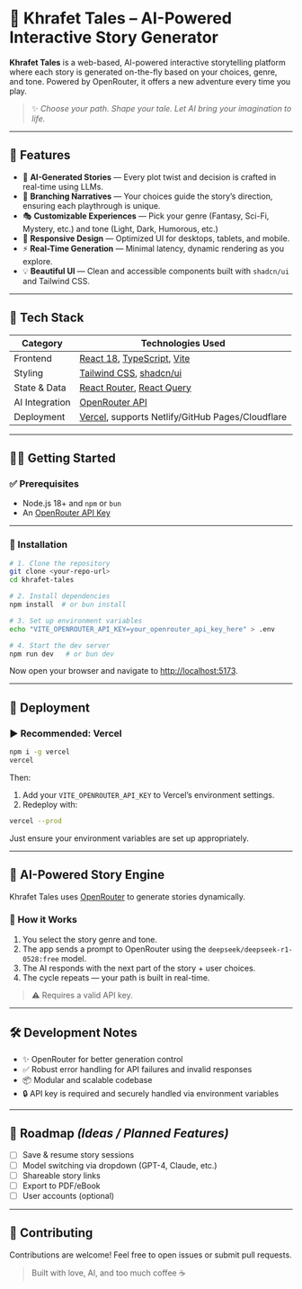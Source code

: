 
# 📖 Khrafet Tales – AI-Powered Interactive Story Generator

**Khrafet Tales** is a web-based, AI-powered interactive storytelling platform where each story is generated on-the-fly based on your choices, genre, and tone. Powered by OpenRouter, it offers a new adventure every time you play.

> ✨ *Choose your path. Shape your tale. Let AI bring your imagination to life.*

---

## 🚀 Features

- 🧠 **AI-Generated Stories** — Every plot twist and decision is crafted in real-time using LLMs.
- 🧭 **Branching Narratives** — Your choices guide the story’s direction, ensuring each playthrough is unique.
- 🎭 **Customizable Experiences** — Pick your genre (Fantasy, Sci-Fi, Mystery, etc.) and tone (Light, Dark, Humorous, etc.)
- 📱 **Responsive Design** — Optimized UI for desktops, tablets, and mobile.
- ⚡ **Real-Time Generation** — Minimal latency, dynamic rendering as you explore.
- 💡 **Beautiful UI** — Clean and accessible components built with `shadcn/ui` and Tailwind CSS.

---

## 🧰 Tech Stack

| Category         | Technologies Used                                         |
|------------------|-----------------------------------------------------------|
| Frontend         | [React 18](https://reactjs.org), [TypeScript](https://www.typescriptlang.org), [Vite](https://vitejs.dev) |
| Styling          | [Tailwind CSS](https://tailwindcss.com), [shadcn/ui](https://ui.shadcn.com) |
| State & Data     | [React Router](https://reactrouter.com), [React Query](https://tanstack.com/query/latest) |
| AI Integration   | [OpenRouter API](https://openrouter.ai) |
| Deployment       | [Vercel](https://vercel.com), supports Netlify/GitHub Pages/Cloudflare |

---

## 🧑‍💻 Getting Started

### ✅ Prerequisites

- Node.js 18+ and `npm` or `bun`
- An [OpenRouter API Key](https://openrouter.ai)

---

### 🔧 Installation

```bash
# 1. Clone the repository
git clone <your-repo-url>
cd khrafet-tales

# 2. Install dependencies
npm install  # or bun install

# 3. Set up environment variables
echo "VITE_OPENROUTER_API_KEY=your_openrouter_api_key_here" > .env

# 4. Start the dev server
npm run dev   # or bun dev
````

Now open your browser and navigate to [http://localhost:5173](http://localhost:5173).

---

## 🚀 Deployment

### ▶ Recommended: Vercel

```bash
npm i -g vercel
vercel
```

Then:

1. Add your `VITE_OPENROUTER_API_KEY` to Vercel’s environment settings.
2. Redeploy with:

```bash
vercel --prod
```
Just ensure your environment variables are set up appropriately.

---

## 🤖 AI-Powered Story Engine

Khrafet Tales uses [OpenRouter](https://openrouter.ai) to generate stories dynamically.

### 🧬 How it Works

1. You select the story genre and tone.
2. The app sends a prompt to OpenRouter using the `deepseek/deepseek-r1-0528:free` model.
3. The AI responds with the next part of the story + user choices.
4. The cycle repeats — your path is built in real-time.

> ⚠ Requires a valid API key. 

---

## 🛠️ Development Notes

* ✨ OpenRouter for better generation control
* ✅ Robust error handling for API failures and invalid responses
* 📦 Modular and scalable codebase
* 🔒 API key is required and securely handled via environment variables

---

## 🧭 Roadmap *(Ideas / Planned Features)*

* [ ] Save & resume story sessions
* [ ] Model switching via dropdown (GPT-4, Claude, etc.)
* [ ] Shareable story links
* [ ] Export to PDF/eBook
* [ ] User accounts (optional)

---

## 🤝 Contributing

Contributions are welcome! Feel free to open issues or submit pull requests.


> Built with love, AI, and too much coffee ☕


